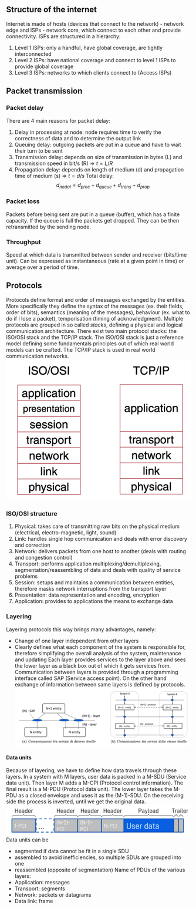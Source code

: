 ## Structure of the internet
Internet is made of hosts (devices that connect to the network) - network edge and ISPs - network core, which connect to each other and provide connectivity. ISPs are structured in a hierarchy:
1. Level 1 ISPs: only a handful, have global coverage, are tightly interconnected
2. Level 2 ISPs: have national coverage and connect to level 1 ISPs to provide global coverage
3. Level 3 ISPs: networks to which clients connect to (Access ISPs)
## Packet transmission
### Packet delay
There are 4 main reasons for packet delay:
1. Delay in processing at node: node requires time to verify the correctness of data and to determine the output link
2. Queuing delay: outgoing packets are put in a queue and have to wait their turn to be sent
3. Transmission delay: depends on size of transmission in bytes (L) and transmission speed in bit/s (R) => $t=L/R$
4. Propagation delay: depends on length of medium (d) and propagation time of medium (s) => $t=d/s$
Total delay:
$$ d_{nodal}=d_{proc}+d_{queue}+d_{trans}+d_{prop} $$
### Packet loss
Packets before being sent are put in a queue (buffer), which has a finite capacity. If the queue is full the packets get dropped. They can be then retransmitted by the sending node.
### Throughput
Speed at which data is transmitted between sender and receiver (bits/time unit). Can be expressed as instantaneous (rate at a given point in time) or average over a period of time.
## Protocols
Protocols define format and order of messages exchanged by the entities. More specifically they define the syntax of the messages (ex. their fields, order of bits), semantics (meaning of the messages), behaviour (ex. what to do if I lose a packet), temporisation (timing of acknowledgment).
Multiple protocols are grouped in so called *stacks*, defining a physical and logical communication architecture. There exist two main protocol stacks: the ISO/OSI stack and the TCP/IP stack. The ISO/OSI stack is just a reference model defining some fundamentals principles out of which real world models can be crafted. The TCP/IP stack is used in real world communication networks.
![300](Images/Protocol%20stacks.png)
### ISO/OSI structure
1. Physical: takes care of transmitting raw bits on the physical medium (electrical, electro-magnetic, light, sound)
2. Link: handles single hop communication and deals with error discovery and correction
3. Network: delivers packets from one host to another (deals with routing and congestion control)
4. Transport: performs application multiplexing/demultiplexing, segmentation/reassembling of data and deals with quality of service problems
5. Session: setups and maintains a communication between entities, therefore masks network interruptions from the transport layer
6. Presentation: data representation and encoding, encryption
7. Application: provides to applications the means to exchange data
### Layering
Layering protocols this way brings many advantages, namely:
- Change of one layer independent from other layers
- Clearly defines what each component of the system is responsible for, therefore simplifying the overall analysis of the system, maintenance and updating
Each layer provides services to the layer above and sees the lower layer as a black box out of which it gets services from.
Communication between layers is provided through a programming interface called SAP (Service access point). On the other hand exchange of information between same layers is defined by protocols.
![](Images/SAP%20and%20protocols.png)
#### Data units
Because of layering, we have to define how data travels through these layers. In a system with M layers, user data is packed in a M-SDU (Service data unit). Then layer M adds a M-CPI (Protocol control information). The final result is a M-PDU (Protocol data unit). The lower layer takes the M-PDU as a closed envelope and uses it as the (M-1)-SDU. On the receiving side the process is inverted, until we get the original data.
![](Images/PDU%20structure.png)
Data units can be
- segmented if data cannot be fit in a single SDU
- assembled to avoid inefficiencies, so multiple SDUs are grouped into one
- reassembled (opposite of segmentation)
Name of PDUs of the various layers:
- Application: messages
- Transport: segments
- Network: packets or datagrams
- Data link: frame